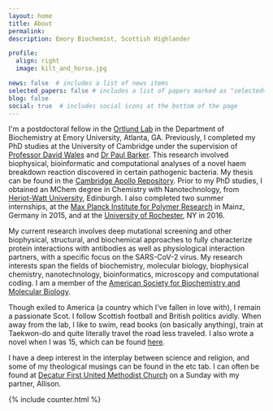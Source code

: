 ```yaml
---
layout: home
title: About
permalink:
description: Emory Biochemist, Scottish Highlander

profile:
  align: right
  image: kilt_and_horse.jpg

news: false  # includes a list of news items
selected_papers: false # includes a list of papers marked as "selected={true}"
blog: false
social: true  # includes social icons at the bottom of the page
---
```


I'm a postdoctoral fellow in the [Ortlund Lab](https://med.emory.edu/departments/biochemistry/research-labs/ortlund/index.html) in the Department of Biochemistry at Emory University, Atlanta, GA. Previously, I completed my PhD studies at the University of Cambridge under the supervision of [Professor David Wales](https://www.ch.cam.ac.uk/person/dw34) and [Dr Paul Barker](https://www.ch.cam.ac.uk/person/pdb30). This research involved biophysical, bioinformatic and computational analyses of a novel haem breakdown reaction discovered in certain pathogenic bacteria. My thesis can be found in the [Cambridge Apollo Repository](https://www.repository.cam.ac.uk/handle/1810/332914). Prior to my PhD studies, I obtained an MChem degree in Chemistry with Nanotechnology, from [Heriot-Watt University](https://www.hw.ac.uk/uk/schools/engineering-physical-sciences/teaching/chemistry.htm), Edinburgh. I also completed two summer internships, at the [Max Planck Institute for Polymer Research](https://www.mpip-mainz.mpg.de/en/home) in Mainz, Germany in 2015, and at the [University of Rochester](https://www.sas.rochester.edu/chm/groups/krauss/), NY in 2016.

My current research involves deep mutational screening and other biophysical, structural, and biochemical approaches to fully characterize protein interactions with antibodies as well as physiological interaction partners, with a specific focus on the SARS-CoV-2 virus. My research interests span the fields of biochemistry, molecular biology, biophysical chemistry, nanotechnology, bioinformatics, microscopy and computational coding.  I am a member of the [American Society for Biochemistry and Molecular Biology](https://www.asbmb.org/).

Though exiled to America (a country which I've fallen in love with), I remain a passionate Scot. I follow Scottish football and British politics avidly. When away from the lab, I like to swim, read books (on basically anything), train at Taekwon-do and quite literally travel the road less traveled. I also wrote a novel when I was 15, which can be found [here](https://www.amazon.co.uk/Man-Who-Fooled-Scotland/dp/1500522368).

I have a deep interest in the interplay between science and religion, and some of my theological musings can be found in the etc tab. I can often be found at [Decatur First United Methodist Church](https://decaturfirst.org/) on a Sunday with my partner, Allison.

{% include counter.html %}

